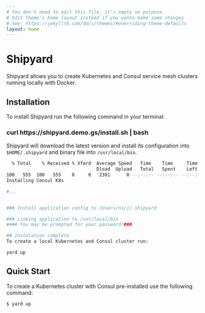 ```yaml
---
# You don't need to edit this file, it's empty on purpose.
# Edit theme's home layout instead if you wanna make some changes
# See: https://jekyllrb.com/docs/themes/#overriding-theme-defaults
layout: home
---
```


# Shipyard

Shipyard allows you to create Kubernetes and Consul service mesh clusters running locally with Docker.

## Installation

To install Shipyard run the following command in your terminal:

<h3>curl https://shipyard.demo.gs/install.sh | bash</h3>

Shipyard will download the latest version and install its configuration into `$HOME/.shipyard` and binary
file into `/usr/local/bin`.

```bash
  % Total    % Received % Xferd  Average Speed   Time    Time     Time  Current
                                 Dload  Upload   Total   Spent    Left  Speed
100   555  100   555    0     0   2381      0 --:--:-- --:--:-- --:--:--  2381
Installing Consul K8s

#...


### Install application config to /Users/nicj/.shipyard

### Linking application to /usr/local/bin
#### You may be prompted for your password!###

## Instalation complete
To create a local Kubernetes and Consul cluster run:

yard up
```

## Quick Start
To create a Kubernetes cluster with Consul pre-installed use the following command:

```bash
$ yard up
```